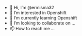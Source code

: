 - 👋 Hi, I’m @ermisma32
- 👀 I’m interested in Openshift
- 🌱 I’m currently learning Openshift
- 💞️ I’m looking to collaborate on ...
- 📫 How to reach me ...

<!---
ermisma32/ermisma32 is a ✨ special ✨ repository because its `README.md` (this file) appears on your GitHub profile.
You can click the Preview link to take a look at your changes.
--->
